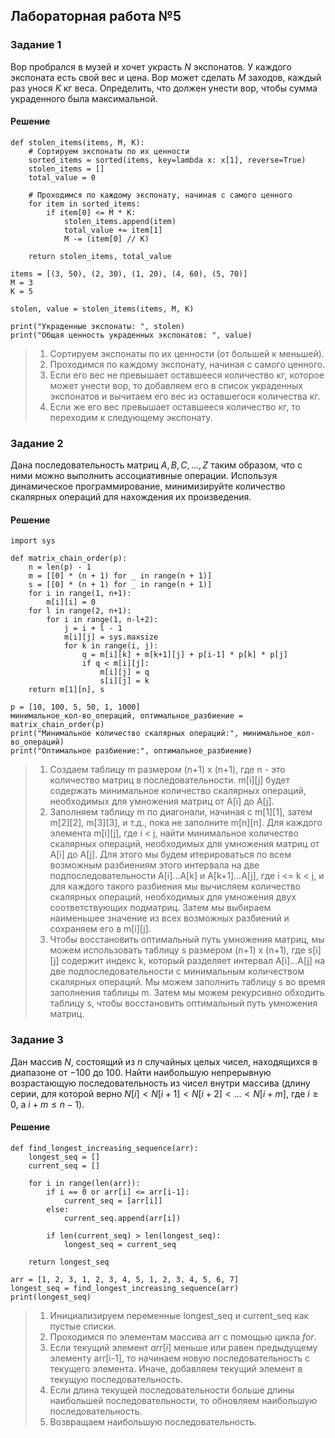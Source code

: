 ## Лабораторная работа №5

### Задание 1

Вор пробрался в музей и хочет украсть $N$ экспонатов. У каждого экспоната есть свой вес и цена. Вор может сделать $M$ заходов, каждый раз унося $K$ кг веса. Определить, что должен унести вор, чтобы сумма украденного была максимальной.

#### Решение

```
def stolen_items(items, M, K):
    # Сортируем экспонаты по их ценности
    sorted_items = sorted(items, key=lambda x: x[1], reverse=True)
    stolen_items = []
    total_value = 0

    # Проходимся по каждому экспонату, начиная с самого ценного
    for item in sorted_items:
        if item[0] <= M * K:
            stolen_items.append(item)
            total_value += item[1]
            M -= (item[0] // K)

    return stolen_items, total_value

items = [(3, 50), (2, 30), (1, 20), (4, 60), (5, 70)]
M = 3
K = 5

stolen, value = stolen_items(items, M, K)

print("Украденные экспонаты: ", stolen)
print("Общая ценность украденных экспонатов: ", value)
```

> 1. Сортируем экспонаты по их ценности (от большей к меньшей).
> 2. Проходимся по каждому экспонату, начиная с самого ценного.
> 3. Если его вес не превышает оставшееся количество кг, которое может унести вор, то добавляем его в список украденных экспонатов и вычитаем его вес из оставшегося количества кг.
> 4. Если же его вес превышает оставшееся количество кг, то переходим к следующему экспонату.

### Задание 2

Дана последовательность матриц $A, B, C, … , Z$ таким образом, что с ними можно выполнить ассоциативные операции. Используя динамическое программирование, минимизируйте количество скалярных операций для нахождения их произведения.

#### Решение

```
import sys

def matrix_chain_order(p):
    n = len(p) - 1
    m = [[0] * (n + 1) for _ in range(n + 1)]
    s = [[0] * (n + 1) for _ in range(n + 1)]
    for i in range(1, n+1):
        m[i][i] = 0
    for l in range(2, n+1):
        for i in range(1, n-l+2):
            j = i + l - 1
            m[i][j] = sys.maxsize
            for k in range(i, j):
                q = m[i][k] + m[k+1][j] + p[i-1] * p[k] * p[j]
                if q < m[i][j]:
                    m[i][j] = q
                    s[i][j] = k
    return m[1][n], s

p = [10, 100, 5, 50, 1, 1000]
минимальное_кол-во_операций, оптимальное_разбиение = matrix_chain_order(p)
print("Минимальное количество скалярных операций:", минимальное_кол-во_операций)
print("Оптимальное разбиение:", оптимальное_разбиение)
```

> 1. Создаем таблицу m размером (n+1) x (n+1), где n - это количество матриц в последовательности. m[i][j] будет содержать минимальное количество скалярных операций, необходимых для умножения матриц от A[i] до A[j].
> 2. Заполняем таблицу m по диагонали, начиная с m[1][1], затем m[2][2], m[3][3], и т.д., пока не заполните m[n][n]. Для каждого элемента m[i][j], где i < j, найти минимальное количество скалярных операций, необходимых для умножения матриц от A[i] до A[j]. Для этого мы будем итерироваться по всем возможным разбиениям этого интервала на две подпоследовательности A[i]...A[k] и A[k+1]...A[j], где i <= k < j, и для каждого такого разбиения мы вычисляем количество скалярных операций, необходимых для умножения двух соответствующих подматриц. Затем мы выбираем наименьшее значение из всех возможных разбиений и сохраняем его в m[i][j].
> 3. Чтобы восстановить оптимальный путь умножения матриц, мы можем использовать таблицу s размером (n+1) x (n+1), где s[i][j] содержит индекс k, который разделяет интервал A[i]...A[j] на две подпоследовательности с минимальным количеством скалярных операций. Мы можем заполнить таблицу s во время заполнения таблицы m. Затем мы можем рекурсивно обходить таблицу s, чтобы восстановить оптимальный путь умножения матриц.

### Задание 3

Дан массив $N$, состоящий из $n$ случайных целых чисел, находящихся в диапазоне от $-100$ до $100$. Найти наибольшую непрерывную возрастающую последовательность из чисел внутри массива (длину серии, для которой верно $N[i] < N[i+1] < N[i+2] < ... < N[i+m]$, где $i \geq 0$, а $i + m \leq n - 1$).

#### Решение

```
def find_longest_increasing_sequence(arr):
    longest_seq = []
    current_seq = []

    for i in range(len(arr)):
        if i == 0 or arr[i] <= arr[i-1]:
            current_seq = [arr[i]]
        else:
            current_seq.append(arr[i])

        if len(current_seq) > len(longest_seq):
            longest_seq = current_seq

    return longest_seq

arr = [1, 2, 3, 1, 2, 3, 4, 5, 1, 2, 3, 4, 5, 6, 7]
longest_seq = find_longest_increasing_sequence(arr)
print(longest_seq)
```

> 1. Инициализируем переменные longest_seq и current_seq как пустые списки.
> 2. Проходимся по элементам массива arr с помощью цикла $for$.
> 3. Если текущий элемент $arr[i]$ меньше или равен предыдущему элементу arr[i-1], то начинаем новую последовательность с текущего элемента. Иначе, добавляем текущий элемент в текущую последовательность.
> 4. Если длина текущей последовательности больше длины наибольшей последовательности, то обновляем наибольшую последовательность.
> 5. Возвращаем наибольшую последовательность.